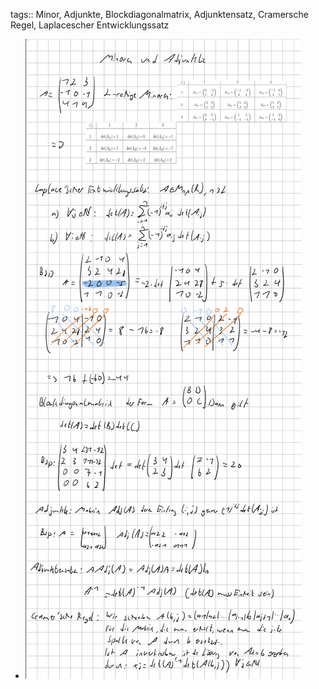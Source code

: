 tags:: Minor, Adjunkte, Blockdiagonalmatrix, Adjunktensatz, Cramersche Regel, Laplacescher Entwicklungssatz

- ![image.png](../assets/image_1731692563632_0.png)